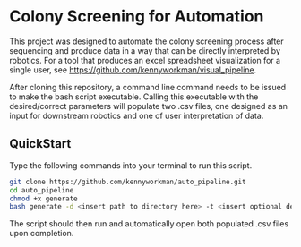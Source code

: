 # Colony Screening for Automation 

This project was designed to automate the colony screening process after sequencing and produce data in a way that can be directly interpreted by robotics. For a tool that produces an excel spreadsheet visualization for a single user, see https://github.com/kennyworkman/visual_pipeline.


After cloning this repository, a command line command needs to be issued to make the bash script executable. Calling this executable with the desired/correct parameters will populate two .csv files, one designed as an input for downstream robotics and one of user interpretation of data.

## QuickStart

Type the following commands into your terminal to run this script.

```bash
git clone https://github.com/kennyworkman/auto_pipeline.git
cd auto_pipeline
chmod +x generate   
bash generate -d <insert path to directory here> -t <insert optional depth threshold here>
```

The script should then run and automatically open both populated .csv files upon completion. 
